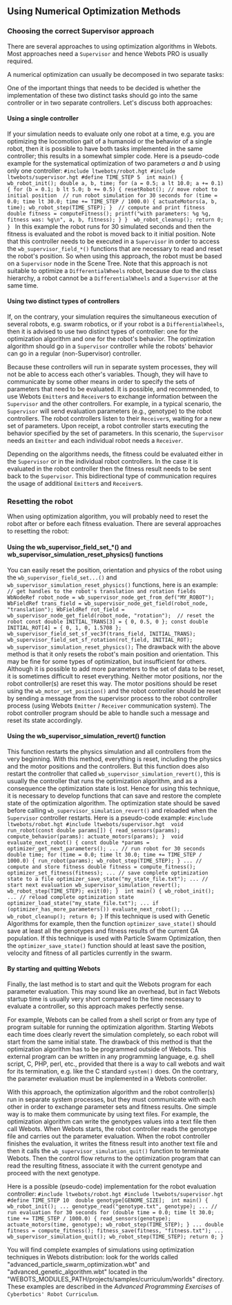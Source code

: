 ## Using Numerical Optimization Methods

### Choosing the correct Supervisor approach

There are several approaches to using optimization algorithms in Webots. Most
approaches need a `Supervisor` and hence Webots PRO is usually required.

A numerical optimization can usually be decomposed in two separate tasks:

One of the important things that needs to be decided is whether the
implementation of these two distinct tasks should go into the same controller or
in two separate controllers. Let's discuss both approaches:

#### Using a single controller

If your simulation needs to evaluate only one robot at a time, e.g. you are
optimizing the locomotion gait of a humanoid or the behavior of a single robot,
then it is possible to have both tasks implemented in the same controller; this
results in a somewhat simpler code. Here is a pseudo-code example for the
systematical optimization of two parameters *a* and *b* using only one
controller: `#include ltwebots/robot.hgt #include ltwebots/supervisor.hgt
#define TIME_STEP 5  int main() { wb_robot_init(); double a, b, time; for (a =
0.5; a lt 10.0; a += 0.1) { for (b = 0.1; b lt 5.0; b += 0.5) { resetRobot();
// move robot to initial position  // run robot simulation for 30 seconds for
(time = 0.0; time lt 30.0; time += TIME_STEP / 1000.0) { actuateMotors(a, b,
time); wb_robot_step(TIME_STEP); }  // compute and print fitness double fitness
= computeFitness(); printf("with parameters: %g %g, fitness was: %g\n", a, b,
fitness); } }  wb_robot_cleanup(); return 0; } ` In this example the robot runs
for 30 simulated seconds and then the fitness is evaluated and the robot is
moved back to it initial position. Note that this controller needs to be
executed in a `Supervisor` in order to access the `wb_supervisor_field_*()`
functions that are necessary to read and reset the robot's position. So when
using this approach, the robot must be based on a `Supervisor` node in the Scene
Tree. Note that this approach is not suitable to optimize a `DifferentialWheels`
robot, because due to the class hierarchy, a robot cannot be a
`DifferentialWheels` and a `Supervisor` at the same time.

#### Using two distinct types of controllers

If, on the contrary, your simulation requires the simultaneous execution of
several robots, e.g. swarm robotics, or if your robot is a `DifferentialWheels`,
then it is advised to use two distinct types of controller: one for the
optimization algorithm and one for the robot's behavior. The optimization
algorithm should go in a `Supervisor` controller while the robots' behavior can
go in a regular (non-Supervisor) controller.

Because these controllers will run in separate system processes, they will not
be able to access each other's variables. Though, they will have to communicate
by some other means in order to specify the sets of parameters that need to be
evaluated. It is possible, and recommended, to use Webots `Emitter`s and
`Receiver`s to exchange information between the `Supervisor` and the other
controllers. For example, in a typical scenario, the `Supervisor` will send
evaluation parameters (e.g., genotype) to the robot controllers. The robot
controllers listen to their `Receiver`s, waiting for a new set of parameters.
Upon receipt, a robot controller starts executing the behavior specified by the
set of parameters. In this scenario, the `Supervisor` needs an `Emitter` and
each individual robot needs a `Receiver`.

Depending on the algorithms needs, the fitness could be evaluated either in the
`Supervisor` or in the individual robot controllers. In the case it is evaluated
in the robot controller then the fitness result needs to be sent back to the
`Supervisor`. This bidirectional type of communication requires the usage of
additional `Emitter`s and `Receiver`s.

### Resetting the robot

When using optimization algorithm, you will probably need to reset the robot
after or before each fitness evaluation. There are several approaches to
resetting the robot:

#### Using the wb_supervisor_field_set_*() and wb_supervisor_simulation_reset_physics() functions

You can easily reset the position, orientation and physics of the robot using
the `wb_supervisor_field_set...()` and
`wb_supervisor_simulation_reset_physics()` functions, here is an example: `//
get handles to the robot's translation and rotation fields WbNodeRef robot_node
= wb_supervisor_node_get_from_def("MY_ROBOT"); WbFieldRef trans_field =
wb_supervisor_node_get_field(robot_node, "translation"); WbFieldRef rot_field =
wb_supervisor_node_get_field(robot_node, "rotation");  // reset the robot const
double INITIAL_TRANS[3] = { 0, 0.5, 0 }; const double INITIAL_ROT[4] = { 0, 1,
0, 1.5708 }; wb_supervisor_field_set_sf_vec3f(trans_field, INITIAL_TRANS);
wb_supervisor_field_set_sf_rotation(rot_field, INITIAL_ROT);
wb_supervisor_simulation_reset_physics();` The drawback with the above method is
that it only resets the robot's main position and orientation. This may be fine
for some types of optimization, but insufficient for others. Although it is
possible to add more parameters to the set of data to be reset, it is sometimes
difficult to reset everything. Neither motor positions, nor the robot
controller(s) are reset this way. The motor positions should be reset using the
`wb_motor_set_position()` and the robot controller should be reset by sending a
message from the supervisor process to the robot controller process (using
Webots `Emitter` / `Receiver` communication system). The robot controller
program should be able to handle such a message and reset its state accordingly.

#### Using the wb_supervisor_simulation_revert() function

This function restarts the physics simulation and all controllers from the very
beginning. With this method, everything is reset, including the physics and the
motor positions and the controllers. But this function does also restart the
controller that called `wb_supervisor_simulation_revert()`, this is usually the
controller that runs the optimization algorithm, and as a consequence the
optimization state is lost. Hence for using this technique, it is necessary to
develop functions that can save and restore the complete state of the
optimization algorithm. The optimization state should be saved before calling
`wb_supervisor_simulation_revert()` and reloaded when the `Supervisor`
controller restarts. Here is a pseudo-code example: `#include ltwebots/robot.hgt
#include ltwebots/supervisor.hgt  void run_robot(const double params[]) {
read_sensors(params); compute_behavior(params): actuate_motors(params); }  void
evaluate_next_robot() { const double *params = optimizer_get_next_parameters();
... // run robot for 30 seconds double time; for (time = 0.0; time lt 30.0; time
+= TIME_STEP / 1000.0) { run_robot(params); wb_robot_step(TIME_STEP); } ... //
compute and store fitness double fitness = compute_fitness();
optimizer_set_fitness(fitness); ... // save complete optimization state to a
file optimizer_save_state("my_state_file.txt"); ... // start next evaluation
wb_supervisor_simulation_revert(); wb_robot_step(TIME_STEP); exit(0); }  int
main() { wb_robot_init(); ... // reload complete optimization state
optimizer_load_state("my_state_file.txt"); ... if
(optimizer_has_more_parameters()) evaluate_next_robot(); ... wb_robot_cleanup();
return 0; }` If this technique is used with Genetic Algorithms for example, then
the function `optimizer_save_state()` should save at least all the genotypes and
fitness results of the current GA population. If this technique is used with
Particle Swarm Optimization, then the `optimizer_save_state()` function should
at least save the position, velocity and fitness of all particles currently in
the swarm.

#### By starting and quitting Webots

Finally, the last method is to start and quit the Webots program for each
parameter evaluation. This may sound like an overhead, but in fact Webots
startup time is usually very short compared to the time necessary to evaluate a
controller, so this approach makes perfectly sense.

For example, Webots can be called from a shell script or from any type of
program suitable for running the optimization algorithm. Starting Webots each
time does clearly revert the simulation completely, so each robot will start
from the same initial state. The drawback of this method is that the
optimization algorithm has to be programmed outside of Webots. This external
program can be written in any programming language, e.g. shell script, C, PHP,
perl, etc., provided that there is a way to call webots and wait for its
termination, e.g. like the C standard `system()` does. On the contrary, the
parameter evaluation must be implemented in a Webots controller.

With this approach, the optimization algorithm and the robot controller(s) run
in separate system processes, but they must communicate with each other in order
to exchange parameter sets and fitness results. One simple way is to make them
communicate by using text files. For example, the optimization algorithm can
write the genotypes values into a text file then call Webots. When Webots
starts, the robot controller reads the genotype file and carries out the
parameter evaluation. When the robot controller finishes the evaluation, it
writes the fitness result into another text file and then it calls the
`wb_supervisor_simulation_quit()` function to terminate Webots. Then the control
flow returns to the optimization program that can read the resulting fitness,
associate it with the current genotype and proceed with the next genotype.

Here is a possible (pseudo-code) implementation for the robot evaluation
controller: `#include ltwebots/robot.hgt #include ltwebots/supervisor.hgt
#define TIME_STEP 10  double genotype[GENOME_SIZE];  int main() {
wb_robot_init(); ... genotype_read("genotype.txt", genotype); ... // run
evaluation for 30 seconds for (double time = 0.0; time lt 30.0; time +=
TIME_STEP / 1000.0) { read_sensors(genotype); actuate_motors(time, genotype);
wb_robot_step(TIME_STEP); } ... double fitness = compute_fitness();
fitness_save(fitness, "fitness.txt"); ... wb_supervisor_simulation_quit();
wb_robot_step(TIME_STEP); return 0; }`

You will find complete examples of simulations using optimization techniques in
Webots distribution: look for the worlds called
"advanced_particle_swarm_optimization.wbt" and "advanced_genetic_algorithm.wbt"
located in the "WEBOTS_MODULES_PATH/projects/samples/curriculum/worlds"
directory. These examples are described in the *Advanced Programming Exercises*
of `Cyberbotics' Robot Curriculum`.

